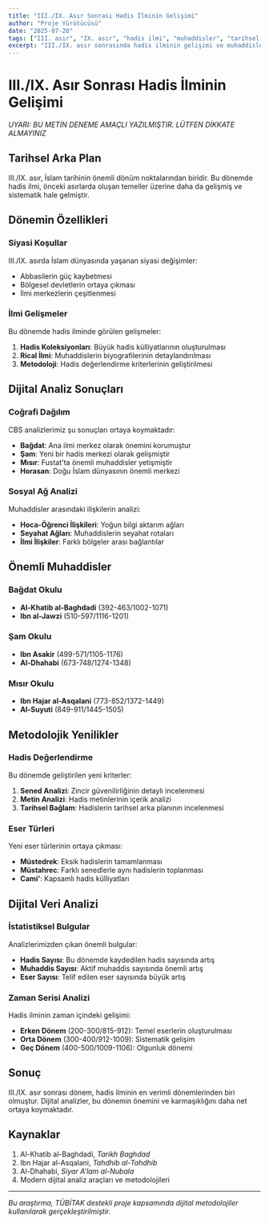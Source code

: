 ```yaml
---
title: "III./IX. Asır Sonrası Hadis İlminin Gelişimi"
author: "Proje Yürütücüsü"
date: "2025-07-20"
tags: ["III. asır", "IX. asır", "hadis ilmi", "muhaddisler", "tarihsel analiz"]
excerpt: "III./IX. asır sonrasında hadis ilminin gelişimi ve muhaddislerin faaliyetlerinin dijital analizi."
---
```


# III./IX. Asır Sonrası Hadis İlminin Gelişimi
*UYARI: BU METİN DENEME AMAÇLI YAZILMIŞTIR. LÜTFEN DİKKATE ALMAYINIZ*

## Tarihsel Arka Plan

III./IX. asır, İslam tarihinin önemli dönüm noktalarından biridir. Bu dönemde hadis ilmi, önceki asırlarda oluşan temeller üzerine daha da gelişmiş ve sistematik hale gelmiştir.

## Dönemin Özellikleri

### Siyasi Koşullar

III./IX. asırda İslam dünyasında yaşanan siyasi değişimler:

- Abbasilerin güç kaybetmesi
- Bölgesel devletlerin ortaya çıkması
- İlmi merkezlerin çeşitlenmesi

### İlmi Gelişmeler

Bu dönemde hadis ilminde görülen gelişmeler:

1. **Hadis Koleksiyonları**: Büyük hadis külliyatlarının oluşturulması
2. **Rical İlmi**: Muhaddislerin biyografilerinin detaylandırılması
3. **Metodoloji**: Hadis değerlendirme kriterlerinin geliştirilmesi

## Dijital Analiz Sonuçları

### Coğrafi Dağılım

CBS analizlerimiz şu sonuçları ortaya koymaktadır:

- **Bağdat**: Ana ilmi merkez olarak önemini korumuştur
- **Şam**: Yeni bir hadis merkezi olarak gelişmiştir
- **Mısır**: Fustat'ta önemli muhaddisler yetişmiştir
- **Horasan**: Doğu İslam dünyasının önemli merkezi

### Sosyal Ağ Analizi

Muhaddisler arasındaki ilişkilerin analizi:

- **Hoca-Öğrenci İlişkileri**: Yoğun bilgi aktarım ağları
- **Seyahat Ağları**: Muhaddislerin seyahat rotaları
- **İlmi İlişkiler**: Farklı bölgeler arası bağlantılar

## Önemli Muhaddisler

### Bağdat Okulu

- **Al-Khatib al-Baghdadi** (392-463/1002-1071)
- **Ibn al-Jawzi** (510-597/1116-1201)

### Şam Okulu

- **Ibn Asakir** (499-571/1105-1176)
- **Al-Dhahabi** (673-748/1274-1348)

### Mısır Okulu

- **Ibn Hajar al-Asqalani** (773-852/1372-1449)
- **Al-Suyuti** (849-911/1445-1505)

## Metodolojik Yenilikler

### Hadis Değerlendirme

Bu dönemde geliştirilen yeni kriterler:

1. **Sened Analizi**: Zincir güvenilirliğinin detaylı incelenmesi
2. **Metin Analizi**: Hadis metinlerinin içerik analizi
3. **Tarihsel Bağlam**: Hadislerin tarihsel arka planının incelenmesi

### Eser Türleri

Yeni eser türlerinin ortaya çıkması:

- **Müstedrek**: Eksik hadislerin tamamlanması
- **Müstahrec**: Farklı senedlerle aynı hadislerin toplanması
- **Cami'**: Kapsamlı hadis külliyatları

## Dijital Veri Analizi

### İstatistiksel Bulgular

Analizlerimizden çıkan önemli bulgular:

- **Hadis Sayısı**: Bu dönemde kaydedilen hadis sayısında artış
- **Muhaddis Sayısı**: Aktif muhaddis sayısında önemli artış
- **Eser Sayısı**: Telif edilen eser sayısında büyük artış

### Zaman Serisi Analizi

Hadis ilminin zaman içindeki gelişimi:

- **Erken Dönem** (200-300/815-912): Temel eserlerin oluşturulması
- **Orta Dönem** (300-400/912-1009): Sistematik gelişim
- **Geç Dönem** (400-500/1009-1106): Olgunluk dönemi

## Sonuç

III./IX. asır sonrası dönem, hadis ilminin en verimli dönemlerinden biri olmuştur. Dijital analizler, bu dönemin önemini ve karmaşıklığını daha net ortaya koymaktadır.

## Kaynaklar

1. Al-Khatib al-Baghdadi, *Tarikh Baghdad*
2. Ibn Hajar al-Asqalani, *Tahdhib al-Tahdhib*
3. Al-Dhahabi, *Siyar A'lam al-Nubala*
4. Modern dijital analiz araçları ve metodolojileri

---

*Bu araştırma, TÜBİTAK destekli proje kapsamında dijital metodolojiler kullanılarak gerçekleştirilmiştir.*
